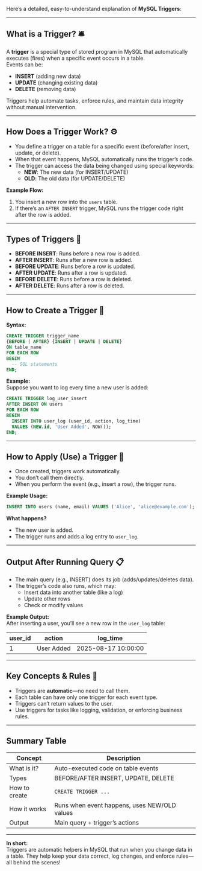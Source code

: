 Here’s a detailed, easy-to-understand explanation of **MySQL Triggers**:

---

## What is a Trigger? 🛎️

A **trigger** is a special type of stored program in MySQL that automatically executes (fires) when a specific event occurs in a table.  
Events can be:  
- **INSERT** (adding new data)
- **UPDATE** (changing existing data)
- **DELETE** (removing data)

Triggers help automate tasks, enforce rules, and maintain data integrity without manual intervention.

---

## How Does a Trigger Work? ⚙️

- You define a trigger on a table for a specific event (before/after insert, update, or delete).
- When that event happens, MySQL automatically runs the trigger’s code.
- The trigger can access the data being changed using special keywords:
  - **NEW**: The new data (for INSERT/UPDATE)
  - **OLD**: The old data (for UPDATE/DELETE)

**Example Flow:**  
1. You insert a new row into the `users` table.
2. If there’s an `AFTER INSERT` trigger, MySQL runs the trigger code right after the row is added.

---

## Types of Triggers 🧩

- **BEFORE INSERT**: Runs before a new row is added.
- **AFTER INSERT**: Runs after a new row is added.
- **BEFORE UPDATE**: Runs before a row is updated.
- **AFTER UPDATE**: Runs after a row is updated.
- **BEFORE DELETE**: Runs before a row is deleted.
- **AFTER DELETE**: Runs after a row is deleted.

---

## How to Create a Trigger 📝

**Syntax:**
````sql
CREATE TRIGGER trigger_name
{BEFORE | AFTER} {INSERT | UPDATE | DELETE}
ON table_name
FOR EACH ROW
BEGIN
  -- SQL statements
END;
````

**Example:**  
Suppose you want to log every time a new user is added:

````sql
CREATE TRIGGER log_user_insert
AFTER INSERT ON users
FOR EACH ROW
BEGIN
  INSERT INTO user_log (user_id, action, log_time)
  VALUES (NEW.id, 'User Added', NOW());
END;
````

---

## How to Apply (Use) a Trigger 🚦

- Once created, triggers work automatically.
- You don’t call them directly.
- When you perform the event (e.g., insert a row), the trigger runs.

**Example Usage:**  
````sql
INSERT INTO users (name, email) VALUES ('Alice', 'alice@example.com');
````

**What happens?**  
- The new user is added.
- The trigger runs and adds a log entry to `user_log`.

---

## Output After Running Query 📋

- The main query (e.g., INSERT) does its job (adds/updates/deletes data).
- The trigger’s code also runs, which may:
  - Insert data into another table (like a log)
  - Update other rows
  - Check or modify values

**Example Output:**  
After inserting a user, you’ll see a new row in the `user_log` table:

| user_id | action      | log_time           |
|---------|-------------|--------------------|
| 1       | User Added  | 2025-08-17 10:00:00|

---

## Key Concepts & Rules 🧠

- Triggers are **automatic**—no need to call them.
- Each table can have only one trigger for each event type.
- Triggers can’t return values to the user.
- Use triggers for tasks like logging, validation, or enforcing business rules.

---

## Summary Table

| Concept         | Description                                  |
|-----------------|----------------------------------------------|
| What is it?     | Auto-executed code on table events           |
| Types           | BEFORE/AFTER INSERT, UPDATE, DELETE          |
| How to create   | `CREATE TRIGGER ...`                         |
| How it works    | Runs when event happens, uses NEW/OLD values |
| Output          | Main query + trigger’s actions               |

---

**In short:**  
Triggers are automatic helpers in MySQL that run when you change data in a table. They help keep your data correct, log changes, and enforce rules—all behind the scenes!

